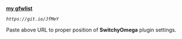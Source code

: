 **[my gfwlist](https://git.io/JfMeY)**

*`https://git.io/JfMeY`*

Paste above URL to proper position of **SwitchyOmega** plugin settings.